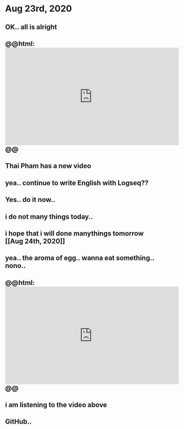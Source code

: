 # Aug 23rd, 2020
## OK.. all is alright
## @@html: <iframe width="560" height="315" src="https://www.youtube.com/embed/2SPTWg-BAcM" frameborder="0" allow="accelerometer; autoplay; encrypted-media; gyroscope; picture-in-picture" allowfullscreen></iframe>@@
## Thai Pham has a new video
## yea.. continue to write English with Logseq??
## Yes.. do it now..
## i do not many things today..
## i hope that i will done manythings tomorrow [[Aug 24th, 2020]]
## yea.. the aroma of egg.. wanna eat something.. nono..
## @@html: <iframe width="560" height="315" src="https://www.youtube.com/embed/Erq4iCaxasU" frameborder="0" allow="accelerometer; autoplay; encrypted-media; gyroscope; picture-in-picture" allowfullscreen></iframe>@@
## i am listening to the video above
## GitHub..